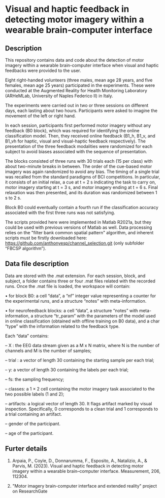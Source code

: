 # Visual and haptic feedback in detecting motor imagery within a wearable brain-computer interface

## Description
This repository contains data and code about the detection of motor imagery within a wearable brain-computer interface when visual and haptic feedbacks were provided to the user.

Eight right-handed volunteers (three males, mean age 28 years, and five females, mean age 25 years) participated in the experiments. These were conducted at the Augmented Reality for Health Monitoring Laboratory (ARHeMLab, University of Naples Federico II) in Italy.

The experiments were carried out in two or three sessions on different days, each lasting about two hours. Participants were asked to imagine the movement of the left or right hand.

In each session, participants first performed motor imagery without any feedback (B0 block), which was required for identifying the online classification model. Then, they received online feedback (B1_h, B1_v, and B1_vh for haptic, visual and visual-haptic feedback respectively). The presentation of the three feedback modalities were randomized for each subject to avoid biases associated with the sequence of presentation.

The blocks consisted of three runs with 30 trials each (15 per class) with about two-minute breaks in between. The order of the cue-based motor imagery was again randomized to avoid any bias. The timing of a single trial was recalled from the standard paradigms of BCI competitions. In particular, it consists of an initial relax, a cue at t = 2 s indicating the task to carry on, motor imagery starting at t = 3 s, and motor imagery ending at t = 6 s. Final relaxation was then presented, and its duration was randomized between 1 s to 2 s.

Block B0 could eventually contain a fourth run if the classification accuracy associated with the first three runs was not satisfying.

The scripts provided here were implemented in Matlab R2021a, but they could be used with previous versions of Matlab as well. Data processing relies on the "filter bank common spatial pattern" algorithm, and inherent scripts must be firstly downloaded here: https://github.com/anthonyesp/channel_selection.git (only subfolder “FBCSP algorithm”).

## Data file description
Data are stored with the .mat extension. For each session, block, and subject, a folder contains three or four .mat files related with the recorded runs. Once the .mat file is loaded, the workspace will contain:

•	for block B0: a cell “data”, a “nf” integer value representing a counter for the experimental runs, and a structure “notes” with meta-information.

•	for neurofeedback blocks: a cell “data”, a structure “notes” with meta-information, a structure “tr_param” with the parameters of the model used in online classification (obtained with offline training on B0 data), and a char “type” with the information related to the feedback type.

Each “data” contains: 

–	X : the EEG data stream given as a M x N matrix, where N is the number of channels and M is the number of samples; 

–	trial : a vector of length 30 containing the starting sample per each trial; 

–	y: a vector of length 30 containing the labels per each trial; 

–	fs: the sampling frequency; 

–	classes: a 1 × 2 cell containing the motor imagery task associated to the two possible labels (1 and 2); 

–	artifacts: a logical vector of length 30. It flags artifact marked by visual inspection. Specifically, 0 corresponds to a clean trial and 1 corresponds to a trial containing an artifact.

–	gender of the participant.

–	age of the participant. 

## Furter details
1. Arpaia, P., Coyle, D., Donnarumma, F., Esposito, A., Natalizio, A., & Parvis, M. (2023). Visual and haptic feedback in detecting motor imagery within a wearable brain–computer interface. Measurement, 206, 112304.

2. "Motor imagery brain-computer interface and extended reality" project on ResearchGate
